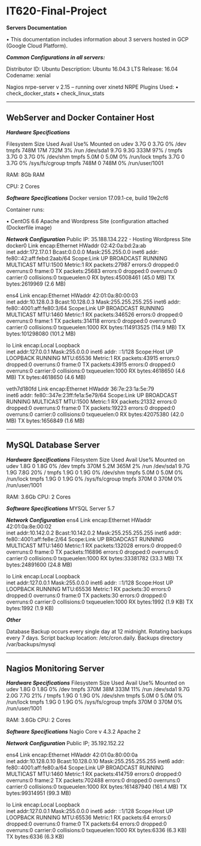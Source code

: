 # IT620-Final-Project

**Servers Documentation**

• This documentation includes information about 3 servers hosted in GCP (Google Cloud Platform).

***Common Configurations in all servers:***

Distributor ID: Ubuntu
Description:    Ubuntu 16.04.3 LTS
Release:        16.04
Codename:       xenial

Nagios nrpe-server v 2.15 – running over xinetd
NRPE Plugins Used:
• check_docker_stats
• check_linux_stats

------------------------------------------------------------
WebServer and Docker Container Host
--------------------------------------------------------
***Hardware Specifications***

Filesystem      Size  Used Avail Use% Mounted on
udev            3.7G     0  3.7G   0% /dev
tmpfs           748M   17M  732M   3% /run
/dev/sda1       9.7G  9.3G  333M  97% /
tmpfs           3.7G     0  3.7G   0% /dev/shm
tmpfs           5.0M     0  5.0M   0% /run/lock
tmpfs           3.7G     0  3.7G   0% /sys/fs/cgroup
tmpfs           748M     0  748M   0% /run/user/1001

RAM: 8Gb RAM 

CPU: 2 Cores



***Software Specifications***
Docker version 17.09.1-ce, build 19e2cf6

Container runs:

• CentOS 6.6  Apache and Wordpress Site (configuration attached (Dockerfile image)

***Network Configuration***
Public IP: 35.188.134.222  - Hosting Wordpress Site
docker0   Link encap:Ethernet  HWaddr 02:42:0a:bd:2a:ab  
          inet addr:172.17.0.1  Bcast:0.0.0.0  Mask:255.255.0.0
          inet6 addr: fe80::42:aff:febd:2aab/64 Scope:Link
          UP BROADCAST RUNNING MULTICAST  MTU:1500  Metric:1
          RX packets:27987 errors:0 dropped:0 overruns:0 frame:0
          TX packets:25683 errors:0 dropped:0 overruns:0 carrier:0
          collisions:0 txqueuelen:0 
          RX bytes:45008461 (45.0 MB)  TX bytes:2619969 (2.6 MB)

ens4      Link encap:Ethernet  HWaddr 42:01:0a:80:00:03  
          inet addr:10.128.0.3  Bcast:10.128.0.3  Mask:255.255.255.255
          inet6 addr: fe80::4001:aff:fe80:3/64 Scope:Link
          UP BROADCAST RUNNING MULTICAST  MTU:1460  Metric:1
          RX packets:346526 errors:0 dropped:0 overruns:0 frame:1
          TX packets:314118 errors:0 dropped:0 overruns:0 carrier:0
          collisions:0 txqueuelen:1000 
          RX bytes:114913525 (114.9 MB)  TX bytes:101298080 (101.2 MB)

lo        Link encap:Local Loopback  
          inet addr:127.0.0.1  Mask:255.0.0.0
          inet6 addr: ::1/128 Scope:Host
          UP LOOPBACK RUNNING  MTU:65536  Metric:1
          RX packets:43915 errors:0 dropped:0 overruns:0 frame:0
          TX packets:43915 errors:0 dropped:0 overruns:0 carrier:0
          collisions:0 txqueuelen:1000 
          RX bytes:4618650 (4.6 MB)  TX bytes:4618650 (4.6 MB)

veth7d180fd Link encap:Ethernet  HWaddr 36:7e:23:1a:5e:79  
          inet6 addr: fe80::347e:23ff:fe1a:5e79/64 Scope:Link
          UP BROADCAST RUNNING MULTICAST  MTU:1500  Metric:1
          RX packets:21332 errors:0 dropped:0 overruns:0 frame:0
          TX packets:19223 errors:0 dropped:0 overruns:0 carrier:0
          collisions:0 txqueuelen:0 
          RX bytes:42075380 (42.0 MB)  TX bytes:1656849 (1.6 MB)


------------------------------------------------------------
MySQL Database Server 
--------------------------------------------------------
***Hardware Specifications***
Filesystem      Size  Used Avail Use% Mounted on
udev            1.8G     0  1.8G   0% /dev
tmpfs           370M  5.2M  365M   2% /run
/dev/sda1       9.7G  1.9G  7.8G  20% /
tmpfs           1.9G     0  1.9G   0% /dev/shm
tmpfs           5.0M     0  5.0M   0% /run/lock
tmpfs           1.9G     0  1.9G   0% /sys/fs/cgroup
tmpfs           370M     0  370M   0% /run/user/1001

RAM: 3.6Gb
CPU: 2 Cores

***Software Specifications*** 
MYSQL Server 5.7 

***Network Configuration***
ens4      Link encap:Ethernet  HWaddr 42:01:0a:8e:00:02  
          inet addr:10.142.0.2  Bcast:10.142.0.2  Mask:255.255.255.255
          inet6 addr: fe80::4001:aff:fe8e:2/64 Scope:Link
          UP BROADCAST RUNNING MULTICAST  MTU:1460  Metric:1
          RX packets:132028 errors:0 dropped:0 overruns:0 frame:0
          TX packets:116896 errors:0 dropped:0 overruns:0 carrier:0
          collisions:0 txqueuelen:1000 
          RX bytes:33381782 (33.3 MB)  TX bytes:24891600 (24.8 MB)

lo        Link encap:Local Loopback  
          inet addr:127.0.0.1  Mask:255.0.0.0
          inet6 addr: ::1/128 Scope:Host
          UP LOOPBACK RUNNING  MTU:65536  Metric:1
          RX packets:30 errors:0 dropped:0 overruns:0 frame:0
          TX packets:30 errors:0 dropped:0 overruns:0 carrier:0
          collisions:0 txqueuelen:1000 
          RX bytes:1992 (1.9 KB)  TX bytes:1992 (1.9 KB)

***Other***

Database Backup occurs every single day at 12 midnight. Rotating backups every 7 days. Script backup location: /etc/cron.daily. Backups directory /var/backups/mysql 


------------------------------------------------------------
Nagios Monitoring Server
--------------------------------------------------------
***Hardware Specifications***
Filesystem      Size  Used Avail Use% Mounted on
udev            1.8G     0  1.8G   0% /dev
tmpfs           370M   38M  333M  11% /run
/dev/sda1       9.7G  2.0G  7.7G  21% /
tmpfs           1.9G     0  1.9G   0% /dev/shm
tmpfs           5.0M     0  5.0M   0% /run/lock
tmpfs           1.9G     0  1.9G   0% /sys/fs/cgroup
tmpfs           370M     0  370M   0% /run/user/1001

RAM: 3.6Gb
CPU: 2 Cores

***Software Specifications*** 
Nagio Core v 4.3.2
Apache 2 

***Network Configuration***
Public IP; 35.192.152.22

ens4      Link encap:Ethernet  HWaddr 42:01:0a:80:00:0a  
          inet addr:10.128.0.10  Bcast:10.128.0.10  Mask:255.255.255.255
          inet6 addr: fe80::4001:aff:fe80:a/64 Scope:Link
          UP BROADCAST RUNNING MULTICAST  MTU:1460  Metric:1
          RX packets:414759 errors:0 dropped:0 overruns:0 frame:2
          TX packets:702488 errors:0 dropped:0 overruns:0 carrier:0
          collisions:0 txqueuelen:1000 
          RX bytes:161487940 (161.4 MB)  TX bytes:99314951 (99.3 MB)

lo        Link encap:Local Loopback  
          inet addr:127.0.0.1  Mask:255.0.0.0
          inet6 addr: ::1/128 Scope:Host
          UP LOOPBACK RUNNING  MTU:65536  Metric:1
          RX packets:64 errors:0 dropped:0 overruns:0 frame:0
          TX packets:64 errors:0 dropped:0 overruns:0 carrier:0
          collisions:0 txqueuelen:1000 
          RX bytes:6336 (6.3 KB)  TX bytes:6336 (6.3 KB)



